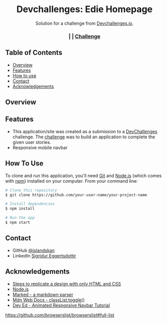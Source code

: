 <!-- Please update value in the {}  -->

<h1 align="center">Devchallenges: Edie Homepage</h1>

<div align="center">
   Solution for a challenge from  <a href="http://devchallenges.io" target="_blank">Devchallenges.io</a>.
</div>

<div align="center">
  <h3>
    <!-- <a href="https://{your-demo-link.your-domain}">
      Demo
    </a> -->
    <span> | </span>
    <!-- <a href="https://{your-url-to-the-solution}">
      Solution
    </a> -->
    <span> | </span>
    <a href="https://devchallenges.io/challenges/xobQBuf8zWWmiYMIAZe0">
      Challenge
    </a>
  </h3>
</div>

<!-- TABLE OF CONTENTS -->

## Table of Contents

-   [Overview](#overview)
-   [Features](#features)
-   [How to use](#how-to-use)
-   [Contact](#contact)
-   [Acknowledgements](#acknowledgements)

<!-- OVERVIEW -->

## Overview

<!-- ![screenshot](https://user-images.githubusercontent.com/16707738/92399059-5716eb00-f132-11ea-8b14-bcacdc8ec97b.png) -->

<!-- Write an overview text here -->
<!-- Going to clean up the css code -->

 <!-- Things to fix:
    -   When the '.burgerBtn' menu also has the classname '.open',
        -   change the classname of the burgerBtn to '.fixed'
        -   The '.fixed' classname has the following properties:
            -   position: fixed;
            -   top: 13px;
            -   right: 6%;
        -   In order to make the exit button visible even when you scroll down
            the navigation menu(which is covering the screen)

    -    When the mobile nav menu is open(covering the whole screen),
        -   Change so user can't access anything else on the web site with the tab
        -   While the nav menu is open, disable the tab of other links, inputs,
        and buttons on the site.
    -    Javascript has some sort of event method/attribute that controls
          the ending of transitions and animations.
          I recall it from the '30 days of JavaScript', the modal with the 'drumset'.

    -    Minify the css, to make the file smaller.
    Learned the basics of parcel to bundle and minify the html, js, and the css
        -->

## Features

<!-- List the features of your application or follow the template. Don't share the figma file here :) -->

-   This application/site was created as a submission to a [DevChallenges](https://devchallenges.io/challenges) challenge. The [challenge](https://devchallenges.io/challenges/xobQBuf8zWWmiYMIAZe0) was to build an application to complete the given user stories.
-   Responsive mobile navbar

## How To Use

<!-- Example: -->

To clone and run this application, you'll need [Git](https://git-scm.com) and [Node.js](https://nodejs.org/en/download/) (which comes with [npm](http://npmjs.com)) installed on your computer. From your command line:

```bash
# Clone this repository
$ git clone https://github.com/your-user-name/your-project-name

# Install dependencies
$ npm install

# Run the app
$ npm start
```

## Contact

-   GitHub [@islandskan](https://github.com/islandskan)
-   LinkedIn [Sigridur Eggertsdottir](https://www.linkedin.com/in/sigridureggertsdottir/)

## Acknowledgements

<!-- This section should list any articles or add-ons/plugins that helps you to complete the project. This is optional but it will help you in the future. For example -->

-   [Steps to replicate a design with only HTML and CSS](https://devchallenges-blogs.web.app/how-to-replicate-design/)
-   [Node.js](https://nodejs.org/)
-   [Marked - a markdown parser](https://github.com/chjj/marked)
-   [Mdn Web Docs - classList.toggle()](https://developer.mozilla.org/en-US/docs/Web/API/Element/classList)
-   [Dev Ed - Animated Responsive Navbar Tutorial](https://www.youtube.com/watch?v=H4MkGzoACpQ)

https://github.com/browserslist/browserslist#full-list
